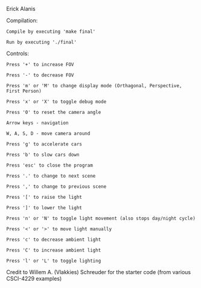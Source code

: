 Erick Alanis

Compilation:

    Compile by executing 'make final'

    Run by executing './final'


Controls:

    Press '+' to increase FOV

    Press '-' to decrease FOV

    Press 'm' or 'M' to change display mode (Orthagonal, Perspective, First Person)

    Press 'x' or 'X' to toggle debug mode

    Press '0' to reset the camera angle

    Arrow keys - navigation

    W, A, S, D - move camera around

    Press 'g' to accelerate cars

    Press 'b' to slow cars down

    Press 'esc' to close the program

    Press '.' to change to next scene
    
    Press ',' to change to previous scene

    Press '[' to raise the light

    Press ']' to lower the light

    Press 'n' or 'N' to toggle light movement (also stops day/night cycle)

    Press '<' or '>' to move light manually

    Press 'c' to decrease ambient light

    Press 'C' to increase ambient light

    Press 'l' or 'L' to toggle lighting


Credit to Willem A. (Vlakkies) Schreuder for the starter code (from various CSCI-4229 examples)